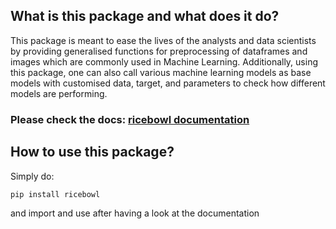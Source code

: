## What is this package and what does it do?
This package is meant to ease the lives of the analysts and data scientists by providing generalised functions for preprocessing of dataframes and images which are commonly used in Machine Learning.
Additionally, using this package, one can also call various machine learning models as base models with customised data, target, and parameters to check how different models are performing.

### Please check the docs: [ricebowl documentation](https://ricebowl.readthedocs.io/en/latest/#)

## How to use this package?
Simply do:

	pip install ricebowl

and import and use after having a look at the documentation


